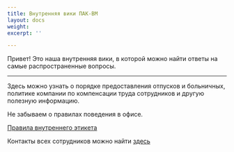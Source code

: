 ```yaml
---
title: Внутренняя вики ПАК-ВМ
layout: docs
weight: 
excerpt: ''

---
```

Привет! Это наша внутренняя вики, в которой можно найти ответы на самые распространенные вопросы.

***

Здесь можно узнать о порядке предоставления отпусков и больничных, политике компании по компенсации труда сотрудников и другую полезную информацию.

Не забываем о правилах поведения в офисе.

[Правила внутреннего этикета](https://packvm-wiki.netlify.app/style-guide)

Контакты всех сотрудников можно найти [здесь]()